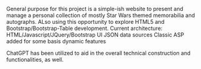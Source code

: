 General purpose for this project is a simple-ish website to present and manage a personal collection of mostly Star Wars themed memorabilia and autographs.
ALso using this opportunity to explore HTML5 and Bootstrap/Bootstrap-Table development.
Current architecture:
HTML/Javascript/JQuery/Bootstrap UI
  JSON data sources
  Classic ASP added for some basis dynamic features

ChatGPT has been utilized to aid in the overall technical construction and functionalities, as well.
